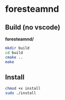 # foresteamnd
## Build (no vscode)
**foresteamnd/**
```bash
mkdir build
cd build
cmake ..
make
```
## Install
```bash
chmod +x install
sudo ./install
```
